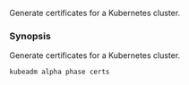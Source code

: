 
Generate certificates for a Kubernetes cluster.

### Synopsis


Generate certificates for a Kubernetes cluster.

```
kubeadm alpha phase certs
```

